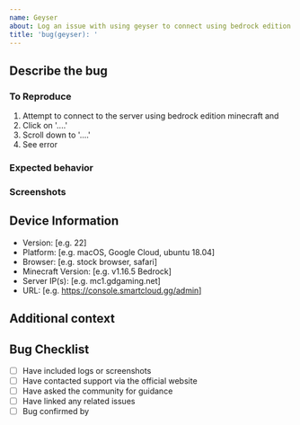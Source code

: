 ```yaml
---
name: Geyser
about: Log an issue with using geyser to connect using bedrock edition minecraft
title: 'bug(geyser): '
---
```


## Describe the bug

<!-- A clear and concise description of what the bug is. -->

### To Reproduce

<!-- Steps to reproduce the behavior:-->

1. Attempt to connect to the server using bedrock edition minecraft and 
2. Click on '....'
3. Scroll down to '....'
4. See error

### Expected behavior

<!-- A clear and concise description of what you expected to happen. -->

### Screenshots


## Device Information

<!-- Please delete all information not relivent-->
- Version: [e.g. 22]
- Platform: [e.g. macOS, Google Cloud, ubuntu 18.04]
- Browser: [e.g. stock browser, safari]
- Minecraft Version: [e.g. v1.16.5 Bedrock]
- Server IP(s): [e.g. mc1.gdgaming.net]
- URL: [e.g. https://console.smartcloud.gg/admin]

## Additional context

<!-- Add any other context about the problem here. -->

## Bug Checklist

<!-- Please be honest here; we don't mind if you haven't done all these steps; however, we need to know where has been tested and how extensively we need to test it ourselves.

We would appreciate it if you could maintain this section cleanly and clearly. If someone confirms your bug, add them to the "Bug confirmed by" section. Our bot will automatically detect if you have enough users confirmed to tag this bug as "Bug - Confirmed".
-->

- [ ] Have included logs or screenshots
- [ ] Have contacted support via the official website
- [ ] Have asked the community for guidance
- [ ] Have linked any related issues
- [ ] Bug confirmed by <!--@yourusername & @friendsusername-->
